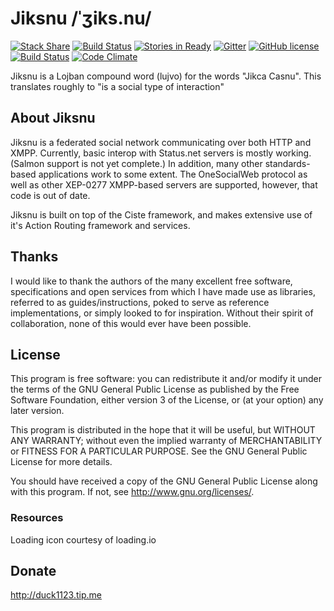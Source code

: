 # Jiksnu /ˈʒiks.nu/

[![Stack Share](http://img.shields.io/badge/tech-stack-0690fa.svg?style=flat)](http://stackshare.io/duck1123/jiksnu)
[![Build Status](http://build.jiksnu.org/buildStatus/icon?job=jiksnu)](http://build.jiksnu.org/job/jiksnu/)
[![Stories in Ready](https://badge.waffle.io/duck1123/jiksnu.png?label=ready&title=Ready)](http://waffle.io/duck1123/jiksnu)
[![Gitter](https://badges.gitter.im/Join%20Chat.svg)](https://gitter.im/duck1123/jiksnu?utm_source=badge&utm_medium=badge&utm_campaign=pr-badge)
[![GitHub license](https://img.shields.io/github/license/duck1123/jiksnu.svg)](http://www.gnu.org/licenses/gpl-3.0.en.html)
[![Build Status](https://drone.io/github.com/duck1123/jiksnu/status.png)](https://drone.io/github.com/duck1123/jiksnu/latest)
[![Code Climate](https://codeclimate.com/github/duck1123/jiksnu/badges/gpa.svg)](https://codeclimate.com/github/duck1123/jiksnu)

Jiksnu is a Lojban compound word (lujvo) for the words "Jikca
Casnu". This translates roughly to "is a social type of interaction"

## About Jiksnu

Jiksnu is a federated social network communicating over both HTTP and
XMPP. Currently, basic interop with Status.net servers is mostly
working. (Salmon support is not yet complete.) In addition, many other
standards-based applications work to some extent. The OneSocialWeb
protocol as well as other XEP-0277 XMPP-based servers are supported,
however, that code is out of date.

Jiksnu is built on top of the Ciste framework, and makes extensive use
of it's Action Routing framework and services.

## Thanks

I would like to thank the authors of the many excellent free software,
specifications and open services from which I have made use as libraries,
referred to as guides/instructions, poked to serve as reference
implementations, or simply looked to for inspiration. Without
their spirit of collaboration, none of this would ever have been
possible.

## License

This program is free software: you can redistribute it and/or modify
it under the terms of the GNU General Public License as published by
the Free Software Foundation, either version 3 of the License, or
(at your option) any later version.

This program is distributed in the hope that it will be useful,
but WITHOUT ANY WARRANTY; without even the implied warranty of
MERCHANTABILITY or FITNESS FOR A PARTICULAR PURPOSE.  See the
GNU General Public License for more details.

You should have received a copy of the GNU General Public License
along with this program.  If not, see <http://www.gnu.org/licenses/>.

### Resources

Loading icon courtesy of loading.io

## Donate

http://duck1123.tip.me

